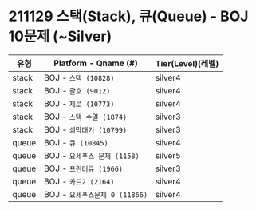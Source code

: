 # 211129 스택(Stack), 큐(Queue) - BOJ 10문제 (~Silver)

|          유형       |Platform - Qname (#)         |Tier(Level)(레벨)      |
|---------------------|-----------------------------|------------|
|stack         |    BOJ - `스택 (10828)`     |    silver4    |
|stack         |    BOJ - `괄호 (9012)`      |   silver4    |
|stack         |    BOJ - `제로 (10773)`     |    silver4    |
|stack         |    BOJ - `스택 수열 (1874)` |    silver3    |
|stack         |    BOJ - `쇠막대기 (10799)` |    silver3    |
|queue         |    BOJ - `큐 (10845)`    |    silver4    |
|queue         |    BOJ - `요세푸스 문제 (1158)`    |    silver5    |
|queue         |    BOJ - `프린터큐 (1966)`    |    silver3    |
|queue         |    BOJ - `카드2 (2164)`    |    silver4    |
|queue         |    BOJ - `요세푸스문제 0 (11866)`    |    silver4    |